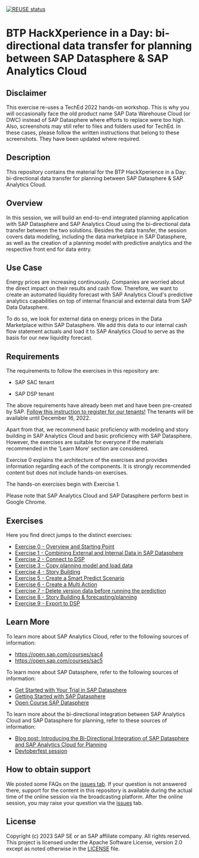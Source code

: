 [![REUSE status](https://api.reuse.software/badge/github.com/SAP-samples/teched2022-DA280)](https://api.reuse.software/info/github.com/SAP-samples/teched2022-DA280)

# BTP HackXperience in a Day: bi-directional data transfer for planning between SAP Datasphere & SAP Analytics Cloud

## Disclaimer

This exercise re-uses a TechEd 2022 hands-on workshop. This is why you will occasionally face the old product name SAP Data Warehouse Cloud (or DWC) instead of SAP Datasphere where efforts to replace were too high. Also, screenshots may still refer to files and folders used for TechEd. In these cases, please follow the written instructions that belong to these screenshots. They have been updated where required. 

## Description

This repository contains the material for the BTP HackXperience in a Day: bi-directional data transfer for planning between SAP Datasphere & SAP Analytics Cloud.  

## Overview

In this session, we will build an end-to-end integrated planning application with SAP Datasphere and SAP Analytics Cloud using the bi-directional data transfer between the two solutions. Besides the data transfer, the session covers data modeling, including the data marketplace in SAP Datasphere, as well as the creation of a planning model with predictive analytics and the respective front end for data entry.


## Use Case
Energy prices are increasing continuously. Companies are worried about the direct impact on their results and cash flow. Therefore, we want to create an automated liquidity forecast with SAP Analytics Cloud's predictive analytics capabilities on top of internal financial and external data from SAP Data Datasphere. 

To do so, we look for external data on energy prices in the Data Marketplace within SAP Datasphere. We add this data to our internal cash flow statement actuals and load it to SAP Analytics Cloud to serve as the basis for our new liquidity forecast.


## Requirements

The requirements to follow the exercises in this repository are:

- SAP SAC tenant

- SAP DSP tenant

The above requirements have already been met and have been pre-created by SAP. [Follow this instruction to register for our tenants!](exercises/00_Register) The tenants will be available until December 16, 2022.

Apart from that, we recommend basic proficiency with modeling and story building in SAP Analytics Cloud and basic proficiency with SAP Datasphere. However, the exercises are suitable for everyone if the materials recommended in the 'Learn More' section are considered.

Exercise 0 explains the architecture of the exercises and provides information regarding each of the components. It is strongly recommended content but does not include hands-on exercises.

The hands-on exercises begin with Exercise 1.

Please note that SAP Analytics Cloud and SAP Datasphere perform best in Google Chrome. 

## Exercises

Here you find direct jumps to the distinct exercises:

- [Exercise 0 - Overview and Starting Point](exercises/0_Overview_And_Starting_Point/)
- [Exercise 1 - Combining External and Internal Data in SAP Datasphere](exercises/1_DataMarketplace/)
- [Exercise 2 - Connect to DSP](exercises/2_Connect_to_DWC/)
- [Exercise 3 - Copy planning model and load data](exercises/3_Copy_Model_and_Import_Data/)
- [Exercise 4 - Story Building](exercises/4_Story_Building/)
- [Exercise 5 - Create a Smart Predict Scenario](exercises/5_Create_A_Smart_Predict_Scenario/)
- [Exercise 6 - Create a Multi Action](exercises/6_Create_A_Multi_Action/)
- [Exercise 7 - Delete version data before running the prediction](exercises/7_Delete_Version_Data/)
- [Exercise 8 - Story Building & forecasting/planning](exercises/8_Story_Building_Forecasting_Planning/)
- [Exercise 9 - Export to DSP](exercises/9_Export_to_DWC/)

## Learn More
To learn more about SAP Analytics Cloud, refer to the following sources of information:
- https://open.sap.com/courses/sac4
- 	https://open.sap.com/courses/sac5 

To learn more about SAP Datasphere, refer to the following sources of information:
- [Get Started with Your Trial in SAP Datasphere](https://developers.sap.com/mission.data-warehouse-cloud-get-started.html/) 
- [Getting Started with SAP Datasphere](https://community.sap.com/topics/data-warehouse-cloud/getting-started/)
- [Open Course SAP Datasphere](https://open.sap.com/courses/dsp1-1/)

To learn more about the bi-directional integration between SAP Analytics Cloud and SAP Datasphere for planning, refer to these sources of information:
- [Blog post: Introducing the Bi-Directional Integration of SAP Datasphere and SAP Analytics Cloud for Planning](https://blogs.sap.com/2022/06/21/introducing-the-bi-directional-integration-of-sap-data-warehouse-cloud-and-sap-analytics-cloud-for-planning/?preview_id=1561485)
- [Devtoberfest session](https://groups.community.sap.com/t5/devtoberfest/bi-directional-integration-between-sap-data-warehouse-cloud-and/ec-p/9392#M52)

## How to obtain support

We posted some FAQs on the [issues tab](https://github.com/SAP-samples/teched2022-DA280/issues). If your question is not answered there, support for the content in this repository is available during the actual time of the online session via the broadcasting platform. After the online session, you may raise your question via the [issues](../../issues) tab. 

## License
Copyright (c) 2023 SAP SE or an SAP affiliate company. All rights reserved. This project is licensed under the Apache Software License, version 2.0 except as noted otherwise in the [LICENSE](LICENSES/Apache-2.0.txt) file.
